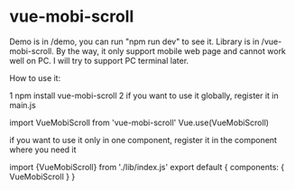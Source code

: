 # vue-mobi-scroll
Demo is in /demo, you can run "npm run dev" to see it.
Library is in /vue-mobi-scroll.
By the way, it only support mobile web page and cannot work well on PC. I will try to support PC terminal later.

How to use it:

1 npm install vue-mobi-scroll
2 if you want to use it globally, register it in main.js

import VueMobiScroll from 'vue-mobi-scroll'
Vue.use(VueMobiScroll)

if you want to use it only in one component, register it in the component where you need it

import {VueMobiScroll} from './lib/index.js'
export default {
  components: {
    VueMobiScroll
  }
}
